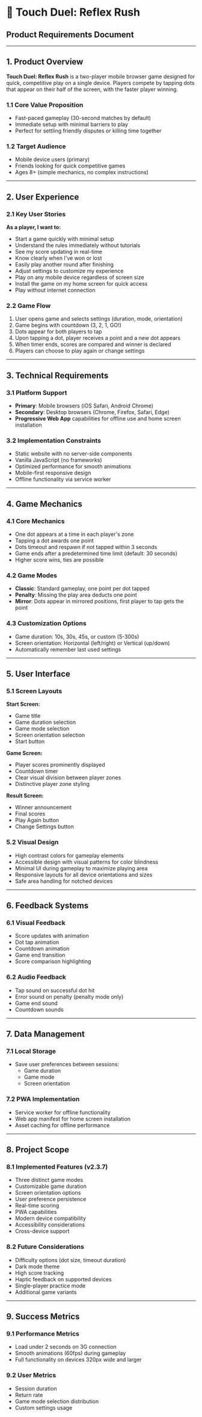 # 📱 Touch Duel: Reflex Rush
## Product Requirements Document

---

## 1. Product Overview

**Touch Duel: Reflex Rush** is a two-player mobile browser game designed for quick, competitive play on a single device. Players compete by tapping dots that appear on their half of the screen, with the faster player winning.

### 1.1 Core Value Proposition
- Fast-paced gameplay (30-second matches by default)
- Immediate setup with minimal barriers to play
- Perfect for settling friendly disputes or killing time together

### 1.2 Target Audience
- Mobile device users (primary)
- Friends looking for quick competitive games
- Ages 8+ (simple mechanics, no complex instructions)

---

## 2. User Experience

### 2.1 Key User Stories

**As a player, I want to:**
- Start a game quickly with minimal setup
- Understand the rules immediately without tutorials
- See my score updating in real-time
- Know clearly when I've won or lost
- Easily play another round after finishing
- Adjust settings to customize my experience
- Play on any mobile device regardless of screen size
- Install the game on my home screen for quick access
- Play without internet connection

### 2.2 Game Flow
1. User opens game and selects settings (duration, mode, orientation)
2. Game begins with countdown (3, 2, 1, GO!)
3. Dots appear for both players to tap
4. Upon tapping a dot, player receives a point and a new dot appears
5. When timer ends, scores are compared and winner is declared
6. Players can choose to play again or change settings

---

## 3. Technical Requirements

### 3.1 Platform Support
- **Primary**: Mobile browsers (iOS Safari, Android Chrome)
- **Secondary**: Desktop browsers (Chrome, Firefox, Safari, Edge)
- **Progressive Web App** capabilities for offline use and home screen installation

### 3.2 Implementation Constraints
- Static website with no server-side components
- Vanilla JavaScript (no frameworks)
- Optimized performance for smooth animations
- Mobile-first responsive design
- Offline functionality via service worker

---

## 4. Game Mechanics

### 4.1 Core Mechanics
- One dot appears at a time in each player's zone
- Tapping a dot awards one point
- Dots timeout and respawn if not tapped within 3 seconds
- Game ends after a predetermined time limit (default: 30 seconds)
- Higher score wins, ties are possible

### 4.2 Game Modes
- **Classic**: Standard gameplay, one point per dot tapped
- **Penalty**: Missing the play area deducts one point
- **Mirror**: Dots appear in mirrored positions, first player to tap gets the point

### 4.3 Customization Options
- Game duration: 10s, 30s, 45s, or custom (5-300s)
- Screen orientation: Horizontal (left/right) or Vertical (up/down)
- Automatically remember last used settings

---

## 5. User Interface

### 5.1 Screen Layouts

**Start Screen:**
- Game title
- Game duration selection
- Game mode selection
- Screen orientation selection
- Start button

**Game Screen:**
- Player scores prominently displayed
- Countdown timer
- Clear visual division between player zones
- Distinctive player zone styling

**Result Screen:**
- Winner announcement
- Final scores
- Play Again button
- Change Settings button

### 5.2 Visual Design
- High contrast colors for gameplay elements
- Accessible design with visual patterns for color blindness
- Minimal UI during gameplay to maximize playing area
- Responsive layouts for all device orientations and sizes
- Safe area handling for notched devices

---

## 6. Feedback Systems

### 6.1 Visual Feedback
- Score updates with animation
- Dot tap animation
- Countdown animation
- Game end transition
- Score comparison highlighting

### 6.2 Audio Feedback
- Tap sound on successful dot hit
- Error sound on penalty (penalty mode only)
- Game end sound
- Countdown sounds

---

## 7. Data Management

### 7.1 Local Storage
- Save user preferences between sessions:
  - Game duration
  - Game mode
  - Screen orientation

### 7.2 PWA Implementation
- Service worker for offline functionality
- Web app manifest for home screen installation
- Asset caching for offline performance

---

## 8. Project Scope

### 8.1 Implemented Features (v2.3.7)
- Three distinct game modes
- Customizable game duration
- Screen orientation options
- User preference persistence
- Real-time scoring
- PWA capabilities
- Modern device compatibility
- Accessibility considerations
- Cross-device support

### 8.2 Future Considerations
- Difficulty options (dot size, timeout duration)
- Dark mode theme
- High score tracking
- Haptic feedback on supported devices
- Single-player practice mode
- Additional game variants

---

## 9. Success Metrics

### 9.1 Performance Metrics
- Load under 2 seconds on 3G connection
- Smooth animations (60fps) during gameplay
- Full functionality on devices 320px wide and larger

### 9.2 User Metrics
- Session duration
- Return rate
- Game mode selection distribution
- Custom settings usage
